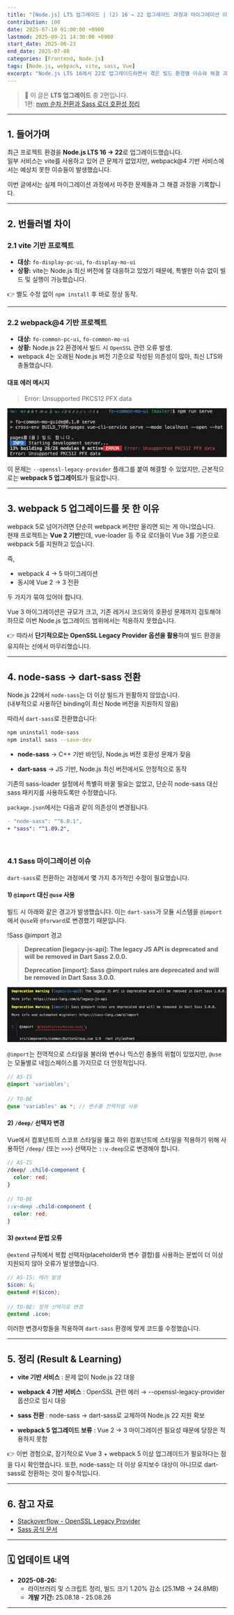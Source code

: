 ```yaml
---
title: "[Node.js] LTS 업그레이드 | (2) 16 → 22 업그레이드 과정과 마이그레이션 이슈 정리"
contribution: 100
date: 2025-07-10 01:00:00 +0900
lastmod: 2025-09-21 14:30:00 +0900
start_date: 2025-06-23
end_date: 2025-07-08
categories: [Frontend, Node.js]
tags: [Node.js, webpack, vite, sass, Vue]
excerpt: "Node.js LTS 16에서 22로 업그레이드하면서 겪은 빌드 환경별 이슈와 해결 과정을 정리했습니다. vite 번들러는 무난했지만, webpack@4 기반 프로젝트에서는 OpenSSL, node-sass 관련 문제가 있었습니다."
---
```


> 📌 이 글은 **LTS 업그레이드** 중 2편입니다.  
> 1편: [nvm 순차 전환과 Sass 로더 호환성 정리](/posts/nodejs_version)  

---

## 1. 들어가며

최근 프로젝트 환경을 **Node.js LTS 16 → 22**로 업그레이드했습니다.  
일부 서비스는 vite를 사용하고 있어 큰 문제가 없었지만, webpack@4 기반 서비스에서는 예상치 못한 이슈들이 발생했습니다.  

이번 글에서는 실제 마이그레이션 과정에서 마주한 문제들과 그 해결 과정을 기록합니다.

---

## 2. 번들러별 차이

### 2.1 vite 기반 프로젝트
- **대상:** `fo-display-pc-ui`, `fo-display-mo-ui`  
- **상황:** vite는 Node.js 최신 버전에 잘 대응하고 있었기 때문에, 특별한 이슈 없이 빌드 및 실행이 가능했습니다.  

👉 별도 수정 없이 `npm install` 후 바로 정상 동작.

---

### 2.2 webpack@4 기반 프로젝트
- **대상:** `fo-common-pc-ui`, `fo-common-mo-ui`  
- **상황:** Node.js 22 환경에서 빌드 시 `OpenSSL` 관련 오류 발생.  
- webpack 4는 오래된 Node.js 버전 기준으로 작성된 의존성이 많아, 최신 LTS와 충돌했습니다.  

#### 대표 에러 메시지
> Error: Unsupported PKCS12 PFX data

![warning.png](/assets/img/2025-01-25/nodejs_version_2_1.png)

이 문제는 `--openssl-legacy-provider` 플래그를 붙여 해결할 수 있었지만, 근본적으로는 **webpack 5 업그레이드**가 필요합니다.  

---

## 3. webpack 5 업그레이드를 못 한 이유

webpack 5로 넘어가려면 단순히 webpack 버전만 올리면 되는 게 아니었습니다.  
현재 프로젝트는 **Vue 2 기반**인데, vue-loader 등 주요 로더들이 Vue 3를 기준으로 webpack 5를 지원하고 있습니다.  

즉,  
- webpack 4 → 5 마이그레이션  
- 동시에 Vue 2 → 3 전환  

두 가지가 묶여 있어야 합니다.  

Vue 3 마이그레이션은 규모가 크고, 기존 레거시 코드와의 호환성 문제까지 검토해야 하므로 이번 Node.js 업그레이드 범위에서는 적용하지 못했습니다.  

👉 따라서 **단기적으로는 OpenSSL Legacy Provider 옵션을 활용**하여 빌드 환경을 유지하는 선에서 마무리했습니다.

---

## 4. node-sass → dart-sass 전환

Node.js 22에서 `node-sass`는 더 이상 빌드가 원활하지 않았습니다.  
(내부적으로 사용하던 binding이 최신 Node 버전을 지원하지 않음)

따라서 `dart-sass`로 전환했습니다:

```bash
npm uninstall node-sass
npm install sass --save-dev
```

- **node-sass** → C++ 기반 바인딩, Node.js 버전 호환성 문제가 잦음

- **dart-sass** → JS 기반, Node.js 최신 버전에서도 안정적으로 동작

기존의 sass-loader 설정에서 특별히 바꿀 필요는 없었고, 단순히 node-sass 대신 sass 패키지를 사용하도록만 수정했습니다.

`package.json`에서는 다음과 같이 의존성이 변경됩니다.

```diff
- "node-sass": "^6.0.1",
+ "sass": "^1.89.2",
```

<br/>

### 4.1 Sass 마이그레이션 이슈

`dart-sass`로 전환하는 과정에서 몇 가지 추가적인 수정이 필요했습니다.

#### 1) `@import` 대신 `@use` 사용

빌드 시 아래와 같은 경고가 발생했습니다. 이는 `dart-sass`가 모듈 시스템을 `@import`에서 `@use`와 `@forward`로 변경했기 때문입니다.

!Sass @import 경고

> **Deprecation [legacy-js-api]: The legacy JS API is deprecated and will be removed in Dart Sass 2.0.0.**
> 
> **Deprecation [import]: Sass @import rules are deprecated and will be removed in Dart Sass 3.0.0.**

![warning.png](/assets/img/2025-01-25/nodejs_version_2_2.png)

`@import`는 전역적으로 스타일을 불러와 변수나 믹스인 충돌의 위험이 있었지만, `@use`는 모듈별로 네임스페이스를 가지므로 더 안정적입니다.

```scss
// AS-IS
@import 'variables';

// TO-BE
@use 'variables' as *; // 변수를 전역처럼 사용
```

#### 2) `/deep/` 선택자 변경

Vue에서 컴포넌트의 스코프 스타일을 뚫고 하위 컴포넌트에 스타일을 적용하기 위해 사용하던 `/deep/` (또는 `>>>`) 선택자는 `::v-deep`으로 변경해야 합니다.

```scss
// AS-IS
/deep/ .child-component {
  color: red;
}

// TO-BE
::v-deep .child-component {
  color: red;
}
```

#### 3) `@extend` 문법 오류

`@extend` 규칙에서 복합 선택자(placeholder와 변수 결합)를 사용하는 문법이 더 이상 지원되지 않아 오류가 발생했습니다.

```scss
// AS-IS: 에러 발생
$icon: &;
@extend #{$icon};

// TO-BE: 정적 선택자로 변경
@extend .icon;
```

이러한 변경사항들을 적용하여 `dart-sass` 환경에 맞게 코드를 수정했습니다.

---

## 5. 정리 (Result & Learning)

- **vite 기반 서비스** : 문제 없이 Node.js 22 대응

- **webpack 4 기반 서비스** : OpenSSL 관련 에러 → --openssl-legacy-provider 옵션으로 임시 대응

- **sass 전환** : node-sass → dart-sass로 교체하여 Node.js 22 지원 확보

- **webpack 5 업그레이드 보류** : Vue 2 → 3 마이그레이션 필요성 때문에 당장은 적용하지 못함

👉 이번 경험으로, 장기적으로 Vue 3 + webpack 5 이상 업그레이드가 필요하다는 점을 다시 확인했습니다.
또한, node-sass는 더 이상 유지보수 대상이 아니므로 dart-sass로 전환하는 것이 필수적입니다.

---

## 6. 참고 자료

- [Stackoverflow - OpenSSL Legacy Provider](https://stackoverflow.com/questions/69962209/what-is-openssl-legacy-provider-in-node-js-v17)
- [Sass 공식 문서](https://sass-lang.com/documentation/)

---

## 🗓️ 업데이트 내역

- **2025-08-26:**  
  - 라이브러리 및 스크립트 정리, 빌드 크기 1.20% 감소 (25.1MB → 24.8MB)
  - **개발 기간:** 25.08.18 - 25.08.26

---